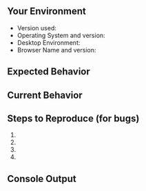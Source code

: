 <!--- Your issue may already be reported!
Please search the issues before creating one. -->

## Your Environment
<!--- Include as many relevant details about the environment you experienced the bug in -->
* Version used: <!-- version number and package type (snap, deb, etc.) -->
* Operating System and version:
* Desktop Environment: <!-- if on linux-->
* Browser Name and version: <!-- if using the web version-->

## Expected Behavior
<!--- If you're describing a bug, tell us what should happen -->
<!--- If you're suggesting a change/improvement, tell us how it should work -->

## Current Behavior
<!--- If describing a bug, tell us what happens instead of the expected behavior -->
<!--- If suggesting a change/improvement, explain the difference from current behavior -->

## Steps to Reproduce (for bugs)
<!--- Provide a link to a live example, or an unambiguous set of steps to -->
<!--- reproduce this bug. Include code to reproduce, if relevant -->
1.
2.
3.
4.

## Console Output
<!--- Is there any output if you press Ctrl+Shift+J in the console tab? If so please post it here. -->